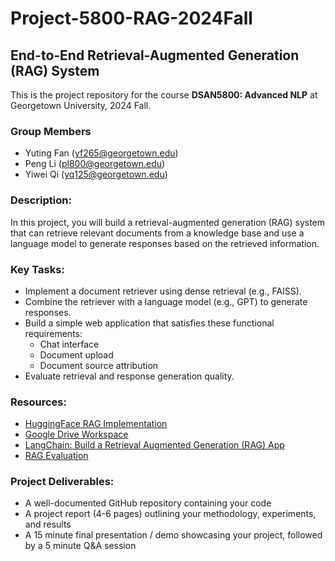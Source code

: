 # Project-5800-RAG-2024Fall

## End-to-End Retrieval-Augmented Generation (RAG) System

This is the project repository for the course **DSAN5800: Advanced NLP** at Georgetown University, 2024 Fall.

### Group Members
- Yuting Fan ([yf265@georgetown.edu](mailto:yf265@georgetown.edu))
- Peng Li ([pl800@georgetown.edu](mailto:pl800@georgetown.edu))
- Yiwei Qi ([yq125@georgetown.edu](mailto:yq125@georgetown.edu))

### Description:

In this project, you will build a retrieval-augmented generation (RAG) system that can retrieve relevant documents from a knowledge base and use a language model to generate responses based on the retrieved information.

### Key Tasks:

- Implement a document retriever using dense retrieval (e.g., FAISS).
- Combine the retriever with a language model (e.g., GPT) to generate responses.
- Build a simple web application that satisfies these functional requirements:
  - Chat interface
  - Document upload
  - Document source attribution
- Evaluate retrieval and response generation quality.

### Resources:

- [HuggingFace RAG Implementation](https://huggingface.co/docs/transformers/model_doc/rag)
- [Google Drive Workspace](https://drive.google.com/drive/folders/1ygQmygUG2Ta_nXqedpL5KhNwzgbxjjD4?usp=share_link)
- [LangChain: Build a Retrieval Augmented Generation (RAG) App](https://python.langchain.com/docs/tutorials/rag/)
- [RAG Evaluation](https://huggingface.co/learn/cookbook/en/rag_evaluation)

### Project Deliverables:

- A well-documented GitHub repository containing your code
- A project report (4-6 pages) outlining your methodology, experiments, and results
- A 15 minute final presentation / demo showcasing your project, followed by a 5 minute Q&A session